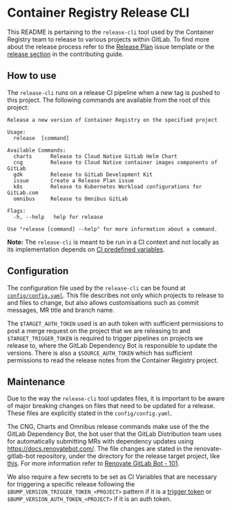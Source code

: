 # Container Registry Release CLI

This README is pertaining to the `release-cli` tool used by the Container Registry team
to release to various projects within GitLab. To find more about the release process
refer to the [Release Plan](https://gitlab.com/gitlab-org/container-registry/-/blob/master/.gitlab/issue_templates/Release%20Plan.md)
issue template or the [release section](https://gitlab.com/gitlab-org/container-registry/-/blob/master/CONTRIBUTING.md#releases)
in the contributing guide.

## How to use

The `release-cli` runs on a release CI pipeline when a new tag is pushed to
this project. The following commands are available from the root of this project:

```shell
Release a new version of Container Registry on the specified project

Usage:
  release  [command]

Available Commands:
  charts      Release to Cloud Native GitLab Helm Chart
  cng         Release to Cloud Native container images components of GitLab
  gdk         Release to GitLab Development Kit
  issue       Create a Release Plan issue
  k8s         Release to Kubernetes Workload configurations for GitLab.com
  omnibus     Release to Omnibus GitLab

Flags:
  -h, --help   help for release

Use "release [command] --help" for more information about a command.
```

**Note:** The `release-cli` is meant to be run in a CI context and not locally
as its implementation depends on 
[CI predefined variables](https://docs.gitlab.com/ee/ci/variables/predefined_variables.html). 

## Configuration

The configuration file used by the `release-cli` can be found at [`config/config.yaml`](https://gitlab.com/gitlab-org/container-registry/-/blob/master/cmd/internal/release-cli/.config.yaml). This file
describes not only which projects to release to and files to change, but also allows customisations such as commit messages, MR title and branch name.

The `$TARGET_AUTH_TOKEN` used is an auth token with sufficient permissions to 
post a merge request on the project that we are releasing to and `$TARGET_TRIGGER_TOKEN` is required to trigger pipelines on projects we release to, where the GitLab Dependency Bot is responsible to update the versions. There is also a `$SOURCE_AUTH_TOKEN` which has sufficient permissions to read the release notes from the Container Registry project.

## Maintenance

Due to the way the `release-cli` tool updates files, it is important to be aware of major breaking changes
on files that need to be updated for a release. These files are explicitly stated in the `config/config.yaml`.

The CNG, Charts and Omnibus release commands make use of the the GitLab Dependency Bot, the bot user that the GitLab Distribution team uses for automatically submitting MRs with dependency updates using https://docs.renovatebot.com/.
The file changes are stated in the renovate-gitlab-bot repository, under the directory for the release target project, like [this](https://gitlab.com/gitlab-org/frontend/renovate-gitlab-bot/-/blob/main/renovate/distribution/omnibus.config.js). For more information refer to [Renovate GitLab Bot - 101](https://gitlab.com/gitlab-org/distribution/distributions-101/-/tree/main/GitLab%20Renovate%20Bot).

We also require a few secrets to be set as CI Variables that are necessary for triggering a specific release following the `$BUMP_VERSION_TRIGGER_TOKEN_<PROJECT>` pattern if it is a [trigger token](https://docs.gitlab.com/ee/ci/triggers/#create-a-trigger-token) or `$BUMP_VERSION_AUTH_TOKEN_<PROJECT>` if it is an auth token.
